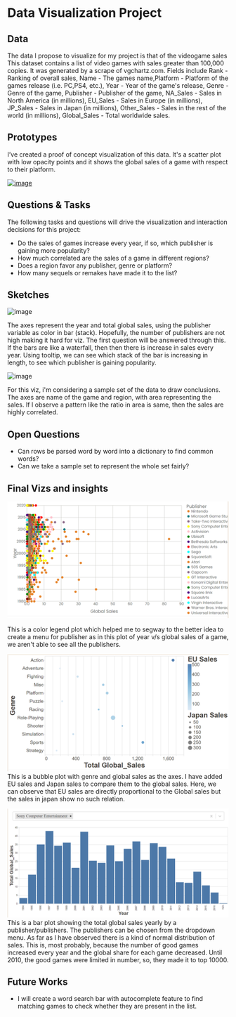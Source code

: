 # Data Visualization Project

## Data

The data I propose to visualize for my project is that of the videogame sales This dataset contains a list of video games with sales greater than 100,000 copies. It was generated by a scrape of vgchartz.com. Fields include Rank - Ranking of overall sales, Name - The games name,Platform - Platform of the games release (i.e. PC,PS4, etc.), Year - Year of the game's release, Genre - Genre of the game, Publisher - Publisher of the game, NA_Sales - Sales in North America (in millions), EU_Sales - Sales in Europe (in millions), JP_Sales - Sales in Japan (in millions), Other_Sales - Sales in the rest of the world (in millions), Global_Sales - Total worldwide sales.

## Prototypes

I’ve created a proof of concept visualization of this data. It's a scatter plot with low opacity points and it shows the global sales of a game with respect to their platform.

[![image](https://github.com/VamsiSukamanchi/dataviz-project-template-proposal/blob/master/Screenshot%202020-09-30%20215515.png)](https://vizhub.com/VamsiSukamanchi/dcec3d913e2a46eaaef900af26dbde56)



## Questions & Tasks

The following tasks and questions will drive the visualization and interaction decisions for this project:

 * Do the sales of games increase every year, if so, which publisher is gaining more popularity?
 * How much correlated are the sales of a game in different regions?
 * Does a region favor any publisher, genre or platform?
 * How many sequels or remakes have made it to the list?

## Sketches
![image](https://github.com/VamsiSukamanchi/dataviz-project-template-proposal/blob/master/IMG20201001174437.jpg)

The axes represent the year and total global sales, using the publisher variable as color in bar (stack). Hopefully, the number of publishers are not high making it hard for viz. The first question will be answered through this. If the bars are like a waterfall, then then there is increase in sales every year. Using tooltip, we can see which stack of the bar is increasing in length, to see which publisher is gaining popularity.

![image](https://github.com/VamsiSukamanchi/dataviz-project-template-proposal/blob/master/IMG20201001174458.jpg)

For this viz, i'm considering a sample set of the data to draw conclusions. The axes are name of the game and region, with area representing the sales. If I observe a pattern like the ratio in area is same, then the sales are highly correlated. 

## Open Questions
 - Can rows be parsed word by word into a dictionary to find common words?
 - Can we take a sample set to represent the whole set fairly?

## Final Vizs and insights

[![image](https://github.com/VamsiSukamanchi/dataviz-project-final/blob/master/1.png)](https://vizhub.com/VamsiSukamanchi/a202ddcc762f4d6a9a9e1d2af522b772)

This is a color legend plot which helped me to segway to the better idea to create a menu for publisher as in this plot of year v/s global sales of a game, we aren't able to see all the publishers.

[![image](https://github.com/VamsiSukamanchi/dataviz-project-final/blob/master/Screenshot%202020-11-08%20174739.png)](https://vizhub.com/VamsiSukamanchi/48ab2bdba2df494cbd688fbbfbf1f26f)
This is a bubble plot with genre and global sales as the axes. I have added EU sales and Japan sales to compare them to the global sales. Here, we can observe that EU sales are directly proportional to the Global sales but the sales in japan show no such relation. 

[![image](https://github.com/VamsiSukamanchi/dataviz-project-final/blob/master/Screenshot%202020-11-08%20175030.png)](https://vizhub.com/VamsiSukamanchi/c37eb738105840de9f43cdc889a72018)
This is a bar plot showing the total global sales yearly by a publisher/publishers. The publishers can be chosen from the dropdown menu. As far as I have observed there is a kind of normal distribution of sales. This is, most probably, because the number of good games increased every year and the global share for each game decreased. Until 2010, the  good games were limited in number, so, they made it to top 10000.

## Future Works 
 - I will create a word search bar with autocomplete feature to find matching games to check whether they are present in the list.
